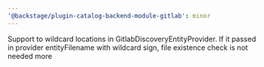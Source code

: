 ```yaml
---
'@backstage/plugin-catalog-backend-module-gitlab': minor
---
```


Support to wildcard locations in GitlabDiscoveryEntityProvider. If it passed in provider entityFilename with wildcard sign, file existence check is not needed more
